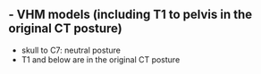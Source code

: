 ## - VHM models (including T1 to pelvis in the original CT posture)
- skull to C7: neutral posture
- T1 and below are in the original CT posture
